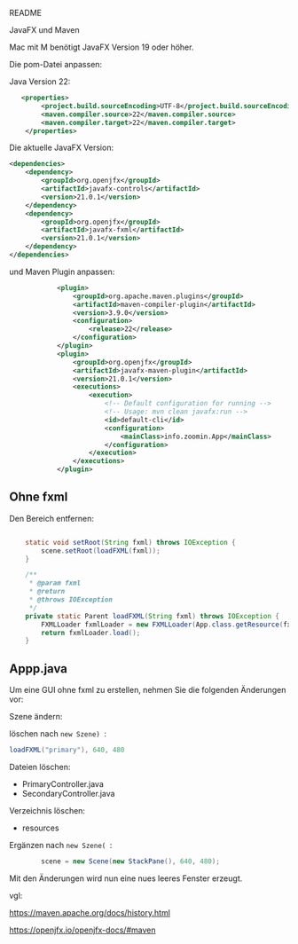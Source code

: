 README

JavaFX und Maven

Mac mit M benötigt JavaFX Version 19 oder höher.

Die pom-Datei anpassen:

Java Version 22:

```xml
   <properties>
        <project.build.sourceEncoding>UTF-8</project.build.sourceEncoding>
        <maven.compiler.source>22</maven.compiler.source>
        <maven.compiler.target>22</maven.compiler.target>
    </properties>
``` 

Die aktuelle JavaFX Version:

```xml
<dependencies>
    <dependency>
        <groupId>org.openjfx</groupId>
        <artifactId>javafx-controls</artifactId>
        <version>21.0.1</version>
    </dependency>
    <dependency>
        <groupId>org.openjfx</groupId>
        <artifactId>javafx-fxml</artifactId>
        <version>21.0.1</version>
    </dependency>
</dependencies>
```

und Maven Plugin anpassen:

```xml
            <plugin>
                <groupId>org.apache.maven.plugins</groupId>
                <artifactId>maven-compiler-plugin</artifactId>
                <version>3.9.0</version>
                <configuration>
                    <release>22</release>
                </configuration>
            </plugin>
            <plugin>
                <groupId>org.openjfx</groupId>
                <artifactId>javafx-maven-plugin</artifactId>
                <version>21.0.1</version>
                <executions>
                    <execution>
                        <!-- Default configuration for running -->
                        <!-- Usage: mvn clean javafx:run -->
                        <id>default-cli</id>
                        <configuration>
                            <mainClass>info.zoomin.App</mainClass>
                        </configuration>
                    </execution>
                </executions>
            </plugin>

``` 


## Ohne fxml

Den Bereich entfernen:

```java

    static void setRoot(String fxml) throws IOException {
        scene.setRoot(loadFXML(fxml));
    }

    /**
     * @param fxml
     * @return
     * @throws IOException
     */
    private static Parent loadFXML(String fxml) throws IOException {
        FXMLLoader fxmlLoader = new FXMLLoader(App.class.getResource(fxml + ".fxml"));
        return fxmlLoader.load();
    }

``` 

## Appp.java 

Um eine GUI ohne fxml zu erstellen, nehmen Sie die folgenden Änderungen vor:

Szene ändern:

löschen nach `new Szene) `:

```java 
loadFXML("primary"), 640, 480
```

Dateien löschen:
- PrimaryController.java
- SecondaryController.java

Verzeichnis löschen:

- resources

Ergänzen nach `new Szene( `:

```java
        scene = new Scene(new StackPane(), 640, 480);
``` 

Mit den Änderungen wird nun eine nues leeres Fenster erzeugt.


vgl:

https://maven.apache.org/docs/history.html

https://openjfx.io/openjfx-docs/#maven